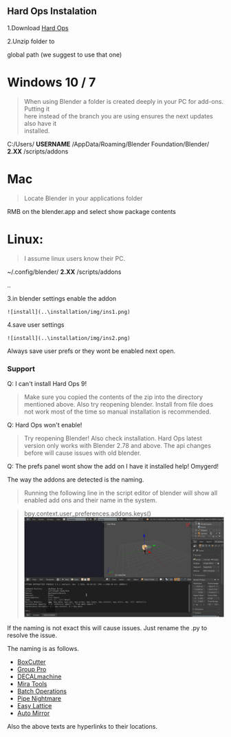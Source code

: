 ## Hard Ops Instalation     
        
        
1.Download [Hard Ops](https://gumroad.com/l/hardops/)     
        
2.Unzip folder to     
    
global path (we suggest to use that one)        
    
# Windows 10 / 7        
>When using Blender a folder is created deeply in your PC for add-ons. Putting it       
here instead of the branch you are using ensures the next updates also have it      
installed.      
    
C:/Users/ **USERNAME** /AppData/Roaming/Blender Foundation/Blender/ **2.XX** /scripts/addons        
    
# Mac       
>Locate Blender in your applications folder     
    
RMB on the blender.app and select show package contents     
    
# Linux:        
>I assume linux users know their PC.        
    
~/.config/blender/ **2.XX** /scripts/addons     
    
..  
    
3.in blender settings enable the addon     
        
    ![install](..\installation/img/ins1.png)        
        
4.save user settings       
        
    ![install](..\installation/img/ins2.png)        
        
Always save user prefs or they wont be enabled next open.       
        
### Support     
        
Q: I can't install Hard Ops 9!      
        
>Make sure you copied the contents of the zip into the directory mentioned above. Also try reopening blender. Install from file does not work most of the time so manual installation is recommended.       
        
Q: Hard Ops won't enable!       
        
>Try reopening Blender! Also check installation. Hard Ops latest version only works with Blender 2.78 and above. The api changes before will cause issues with old blender.     
        
Q: The prefs panel wont show the add on I have it installed help! Omygerd!      
        
The way the addons are detected is the naming.      
        
>Running the following line in the script editor of blender will show all enabled add ons and their name in the system.     
        
> bpy.context.user_preferences.addons.keys()        
![install](..\installation/img/ins3.gif)        
        
If the naming is not exact this will cause issues. Just rename the .py to resolve the issue.        
        
The naming is as follows.       
        
- [BoxCutter](https://gumroad.com/l/BoxCutter/)     
- [Group Pro](https://gumroad.com/l/GroupPro/)      
- [DECALmachine](https://gumroad.com/l/DECALmachine/)       
- [Mira Tools](http://blenderartists.org/forum/showthread.php?366107-MiraTools)     
- [Batch Operations](http://wiki.blender.org/index.php/Extensions:2.6/Py/Scripts/3D_interaction/BatchOperations)        
- [Pipe Nightmare](https://blenderartists.org/forum/showthread.php?414316-Addon-Pipe-Nightmare-0-3-31)      
- [Easy Lattice](http://blenderaddonlist.blogspot.com/2013/10/addon-quick-easy-lattice-object.html)     
- [Auto Mirror](http://blenderaddonlist.blogspot.com/2014/07/addon-auto-mirror.html)        
        
Also the above texts are hyperlinks to their locations.